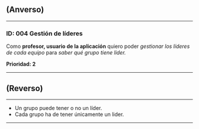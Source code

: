## (Anverso)
---

### **ID:** 004 **Gestión de líderes**

Como **profesor, usuario de la aplicación** quiero poder *gestionar los líderes de cada equipo* para *saber qué grupo tiene lider.*

__Prioridad: 2__

---

## (Reverso)

---

* Un grupo puede tener o no un líder.
* Cada grupo ha de tener únicamente un lider.

---

